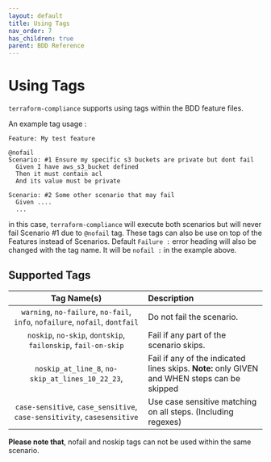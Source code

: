 ```yaml
---
layout: default
title: Using Tags
nav_order: 7
has_children: true
parent: BDD Reference
---
```


# Using Tags

`terraform-compliance` supports using tags within the BDD feature files.

An example tag usage :
```gherkin
Feature: My test feature

@nofail
Scenario: #1 Ensure my specific s3 buckets are private but dont fail
  Given I have aws_s3_bucket defined
  Then it must contain acl
  And its value must be private

Scenario: #2 Some other scenario that may fail
  Given ....
  ...
```

in this case, `terraform-compliance` will execute both scenarios but will never
fail Scenario #1 due to `@nofail` tag. These tags can also be use on top of the
Features instead of Scenarios. Default `Failure :` error heading will also be changed
with the tag name. It will be `nofail :` in the example above.

## Supported Tags

| Tag Name(s) | Description |
|:-----------:|:------------|
| `warning`, `no-failure`, `no-fail`, `info`, `nofailure`, `nofail`, `dontfail` | Do not fail the scenario. |
| `noskip`, `no-skip`, `dontskip`, `failonskip`, `fail-on-skip` | Fail if any part of the scenario skips. |
| `noskip_at_line_8`, `no-skip_at_lines_10_22_23`,  | Fail if any of the indicated lines skips. __Note:__ only GIVEN and WHEN steps can be skipped |
| `case-sensitive`, `case_sensitive`, `case-sensitivity`, `casesensitive` | Use case sensitive matching on all steps. (Including regexes)|

__Please note that__, nofail and noskip tags can not be used within the same scenario.